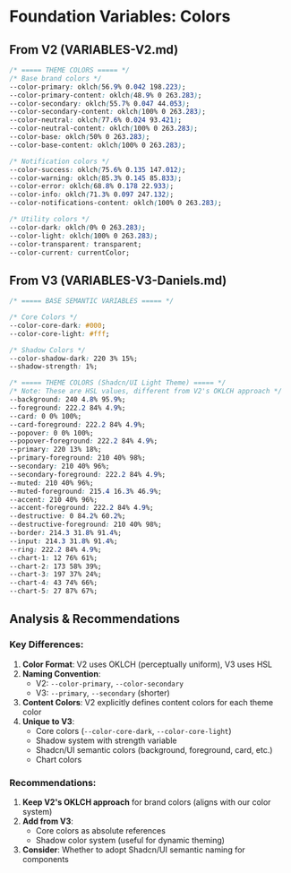 # Foundation Variables: Colors

## From V2 (VARIABLES-V2.md)

```css
/* ===== THEME COLORS ===== */
/* Base brand colors */
--color-primary: oklch(56.9% 0.042 198.223);
--color-primary-content: oklch(48.9% 0 263.283);
--color-secondary: oklch(55.7% 0.047 44.053);
--color-secondary-content: oklch(100% 0 263.283);
--color-neutral: oklch(77.6% 0.024 93.421);
--color-neutral-content: oklch(100% 0 263.283);
--color-base: oklch(50% 0 263.283);
--color-base-content: oklch(100% 0 263.283);

/* Notification colors */
--color-success: oklch(75.6% 0.135 147.012);
--color-warning: oklch(85.3% 0.145 85.833);
--color-error: oklch(68.8% 0.178 22.933);
--color-info: oklch(71.3% 0.097 247.132);
--color-notifications-content: oklch(100% 0 263.283);

/* Utility colors */
--color-dark: oklch(0% 0 263.283);
--color-light: oklch(100% 0 263.283);
--color-transparent: transparent;
--color-current: currentColor;
```

## From V3 (VARIABLES-V3-Daniels.md)

```css
/* ===== BASE SEMANTIC VARIABLES ===== */

/* Core Colors */
--color-core-dark: #000;
--color-core-light: #fff;

/* Shadow Colors */
--color-shadow-dark: 220 3% 15%;
--shadow-strength: 1%;

/* ===== THEME COLORS (Shadcn/UI Light Theme) ===== */
/* Note: These are HSL values, different from V2's OKLCH approach */
--background: 240 4.8% 95.9%;
--foreground: 222.2 84% 4.9%;
--card: 0 0% 100%;
--card-foreground: 222.2 84% 4.9%;
--popover: 0 0% 100%;
--popover-foreground: 222.2 84% 4.9%;
--primary: 220 13% 18%;
--primary-foreground: 210 40% 98%;
--secondary: 210 40% 96%;
--secondary-foreground: 222.2 84% 4.9%;
--muted: 210 40% 96%;
--muted-foreground: 215.4 16.3% 46.9%;
--accent: 210 40% 96%;
--accent-foreground: 222.2 84% 4.9%;
--destructive: 0 84.2% 60.2%;
--destructive-foreground: 210 40% 98%;
--border: 214.3 31.8% 91.4%;
--input: 214.3 31.8% 91.4%;
--ring: 222.2 84% 4.9%;
--chart-1: 12 76% 61%;
--chart-2: 173 58% 39%;
--chart-3: 197 37% 24%;
--chart-4: 43 74% 66%;
--chart-5: 27 87% 67%;
```

## Analysis & Recommendations

### Key Differences:
1. **Color Format**: V2 uses OKLCH (perceptually uniform), V3 uses HSL
2. **Naming Convention**: 
   - V2: `--color-primary`, `--color-secondary`
   - V3: `--primary`, `--secondary` (shorter)
3. **Content Colors**: V2 explicitly defines content colors for each theme color
4. **Unique to V3**:
   - Core colors (`--color-core-dark`, `--color-core-light`)
   - Shadow system with strength variable
   - Shadcn/UI semantic colors (background, foreground, card, etc.)
   - Chart colors

### Recommendations:
1. **Keep V2's OKLCH approach** for brand colors (aligns with our color system)
2. **Add from V3**:
   - Core colors as absolute references
   - Shadow color system (useful for dynamic theming)
3. **Consider**: Whether to adopt Shadcn/UI semantic naming for components

